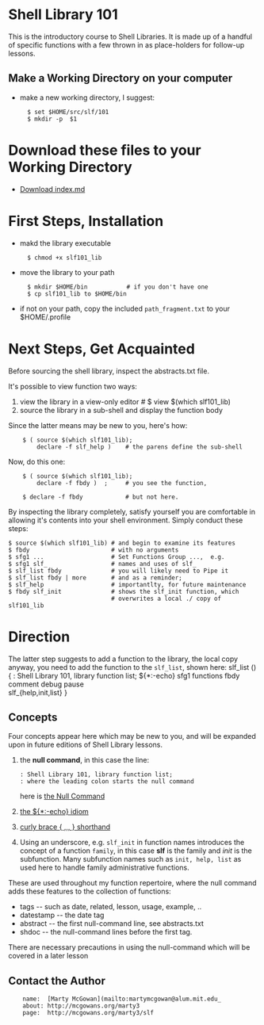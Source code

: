 

# Shell Library 101

This is the introductory course to Shell Libraries.  It is made up of
a handful of specific functions with a few thrown in as place-holders
for follow-up lessons.

## Make a Working Directory on your computer

+ make a new working directory, I suggest:

        $ set $HOME/src/slf/101
        $ mkdir -p  $1

# Download these files to your Working Directory

+ <a href="./index.md" download="index.md">Download index.md</a>

# First Steps, Installation

+ makd the library executable

        $ chmod +x slf101_lib
		
+ move the library to your path

        $ mkdir $HOME/bin           # if you don't have one
		$ cp slf101_lib to $HOME/bin 
		
+ if not on your path, copy the included `path_fragment.txt` to your
  $HOME/.profile
		
# Next Steps, Get Acquainted

Before sourcing the shell library, inspect the abstracts.txt file.

It's possible to view function two ways:

1. view the library in a view-only editor #  $ view $(which slf101_lib) 
1. source the library in a sub-shell and display the function body

Since the latter means may be new to you, here's how:

        $ ( source $(which slf101_lib); 
            declare -f slf_help )    # the parens define the sub-shell

Now, do this one:

        $ ( source $(which slf101_lib); 
		    declare -f fbdy )  ;     # you see the function,

        $ declare -f fbdy            # but not here.

By inspecting the library completely, satisfy yourself you are
comfortable in allowing it's contents into your shell environment.
Simply conduct these steps:

	$ source $(which slf101_lib) # and begin to examine its features
    $ fbdy                       # with no arguments
	$ sfg1 ...                   # Set Functions Group ...,  e.g.
	$ sfg1 slf_                  # names and uses of slf_
	$ slf_list fbdy              # you will likely need to Pipe it
	$ slf_list fbdy | more       # and as a reminder;
	$ slf_help                   # importantlty, for future maintenance
	$ fbdy slf_init              # shows the slf_init function, which
		                         # overwrites a local ./ copy of slf101_lib

# Direction

The latter step suggests to add a function to the library, the local
copy anyway, you need to add the function to the `slf_list`, shown
here:
        slf_list () 
        { 
            : Shell Library 101, library function list;
            ${*:-echo} sfg1 functions fbdy comment debug pause \
                       slf_{help,init,list}
        }

## Concepts

Four concepts appear here which may be new to you, and will be
expanded upon in future editions of Shell Library lessons.

1. the **null command**, in this case the line:

       : Shell Library 101, library function list;
       : where the leading colon starts the null command

    here is [the Null Command](https://www.gnu.org/software/bash/manual/html_node/Bourne-Shell-Builtins.html)
    
1. [the ${*:-echo} idiom](https://www.gnu.org/software/bash/manual/bash.html#Shell-Parameter-Expansion)
1. [curly brace { ,,, } shorthand](https://www.gnu.org/software/bash/manual/bash.html#Brace-Expansion)
1. Using an underscore, e.g. `slf_init` in function names introduces
   the concept of a function `family`, in this case **slf** is the
   family and *init* is the subfunction. Many subfunction names such
   as `init, help, list` as used here to handle family administrative
   functions.

These are used throughout my function repertoire, where the null
command adds these features to the collection of functions:

+ tags -- such as date, related, lesson, usage, example, ..
+ datestamp -- the date tag
+ abstract -- the first null-command line, see abstracts.txt
+ shdoc -- the null-command lines before the first tag.

There are necessary precautions in using the null-command which will
be covered in a later lesson

## Contact the Author

        name:  [Marty McGowan](mailto:martymcgowan@alum.mit.edu_
		about: http://mcgowans.org/marty3
        page:  http://mcgowans.org/marty3/slf
		

